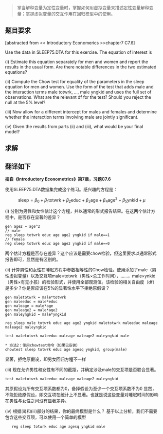 >掌当解释变量为定性变量时，掌握如何用虚拟变量来描述定性变量解释变量；掌握虚拟变量的交互作用在回归模型中的使用。

## 题目要求
[abstracted from << Introductory Economerics >>chapter7 C7.6]

Use the data in SLEEP75.DTA for this exercise. The equation of interest is

(i) Estimate this equation separately for men and women and report the
results in the usual form. Are there notable differences in the two estimated
equations?

(ii) Compute the Chow test for equality of the parameters in the sleep equation
for men and women. Use the form of the test that adds male and
the interaction terms male	totwrk, …, male	yngkid and uses the full set
of observations. What are the relevant df for the test? Should you reject
the null at the 5% level?

(iii) Now allow for a different intercept for males and females and determine
whether the interaction terms involving male are jointly significant.

(iv) Given the results from parts (ii) and (iii), what would be your final
model?


## 求解
**翻译如下**
---

**摘自《Introductory Econometrics》第7章，习题C7.6**

使用SLEEP75.DTA数据集完成这个练习。感兴趣的方程是：

$$ \text{sleep} = \beta_0 + \beta_1 \text{totwrk} + \beta_2 \text{educ} + \beta_3 \text{age} + \beta_4 \text{age}^2 + \beta_5 \text{ynkid} + \mu $$

(i) 分别为男性和女性估计这个方程，并以通常的形式报告结果。在这两个估计方程中，是否存在显著的差异？
```{stata}
gen age2 = age^2
// male
reg sleep totwrk educ age age2 yngkid if male==1
// female
reg sleep totwrk educ age age2 yngkid if male==0
```
两个估计方程是否存在差异？这个应该是需要chow检验，但这里要求以通常形式报告即可，显然是有区别的。

(ii) 计算男性和女性在睡眠方程中参数相等性的Chow检验。使用添加了male（男性虚拟变量）以及交互项male×totwrk（男性×总工作时间），……，male×ynkid（男性×有无小孩）的检验形式，并使用全部观测值。该检验的相关自由度（df）是多少？你是否应该在5%的显著性水平下拒绝原假设？
```{stata}
gen maletotwrk = male*totwrk
gen maleeduc = male*educ
gen maleage = male*age
gen maleage2 = male*age2
gen maleyngkid = male*yngkid

reg sleep male totwrk educ age age2 yngkid maletotwrk maleeduc maleage maleage2 maleyngkid

test maletotwrk maleeduc maleage maleage2 maleyngkid male

* 方法2：使用chowtest命令（如果已安装）
chowtest sleep totwrk educ age agesq yngkid, group(male)
```
显著，拒绝原假设，即男女回归方程不一样

(iii) 现在允许男性和女性有不同的截距，并确定涉及male的交互项是否联合显著。
```{stata}
test maletotwrk maleeduc maleage maleage2 maleyngkid 
```
其原假设为所有交互项系数都为0，备择假设为至少一个交互项系数不为0
显然，不能拒绝原假设，即交互项在统计上不显著。也就是说这些变量对睡眠时间的影响在男性与女性之间没有显著差异。

(iv) 根据(ii)和(iii)部分的结果，你的最终模型是什么？
基于以上分析，我们不需要包含这些交互项，可以使用一个简单的模型
```{stata}
   reg sleep totwrk educ age agesq yngkid male
```